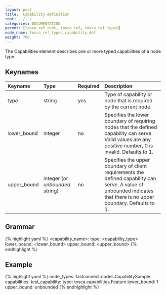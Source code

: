 ```yaml
---
layout: post
title:  Capability definition
root: ../../
categories: DOCUMENTATION
parent: [tosca_ref_root, tosca_ref, tosca_ref_types]
node_name: tosca_ref_types_capability_def
weight: 700
---
```


The Capabilities element describes one or more typed capabilities of a node type.

## Keynames

| Keyname         | Type                | Required | Description |
|:----------------|:--------------------|:---------|:------------|
| type            | string              | yes      | Type of capability or node that is required by the current node. |
| lower_bound     | integer             | no       | Specifies the lower boundary of requiring nodes that the defined capability can serve. Valid values are any positive number, 0 is invalid. Defaults to 1. |
| upper_bound     | integer (or _unbounded_ string) | no       | Specifies the upper boundary of client requirements the defined capability can serve. A value of unbounded indicates that there is no upper boundary. Defaults to 1. |

## Grammar

{% highlight yaml %}
<capability_name>:
  type: <capability_type>
  lower_bound: <lower_bound>
  upper_bound: <upper_bound>
{% endhighlight %}

## Example

{% highlight yaml %}
node_types:
  fastconnect.nodes.CapabilitySample:
    capabilities:
      test_capability:
        type: tosca.capabilities.Feature
        lower_bound: 1
        upper_bound: unbounded
{% endhighlight %}
